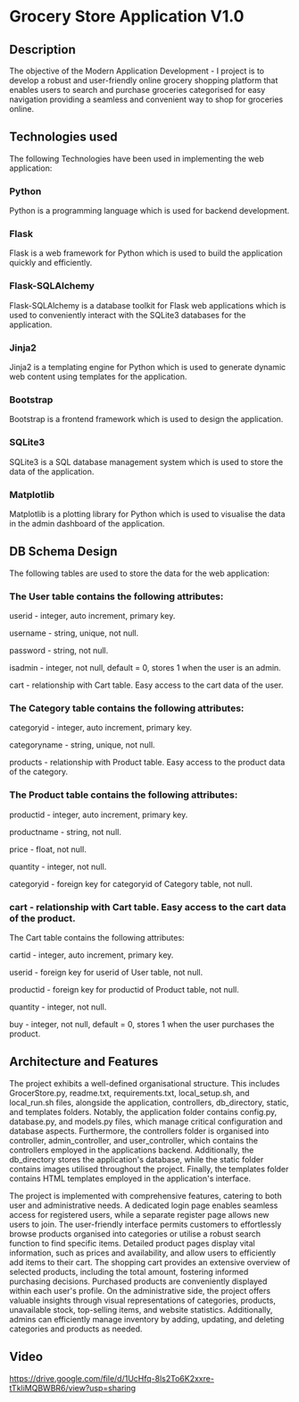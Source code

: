 # Grocery Store Application V1.0
## Description
The objective of the Modern Application Development - I project is to develop a robust and user-friendly online grocery shopping platform that enables users to search and purchase groceries categorised for easy navigation providing a seamless and convenient way to shop for groceries online.
## Technologies used
The following Technologies have been used in implementing the web application:
### Python
Python is a programming language which is used for backend development.
### Flask
Flask is a web framework for Python which is used to build the application quickly and efficiently.
### Flask-SQLAlchemy
Flask-SQLAlchemy is a database toolkit for Flask web applications which is used to conveniently interact with the SQLite3 databases for the application.
### Jinja2
Jinja2 is a templating engine for Python which is used to generate dynamic web content using templates for the application.
### Bootstrap
Bootstrap is a frontend framework which is used to design the application.
### SQLite3
SQLite3 is a SQL database management system which is used to store the data of the application.
### Matplotlib
Matplotlib is a plotting library for Python which is used to visualise the data in the admin dashboard of the application.

## DB Schema Design
The following tables are used to store the data for the web application:

### The User table contains the following attributes:

userid - integer, auto increment, primary key.

username - string, unique, not null.

password - string, not null.

isadmin - integer, not null, default = 0, stores 1 when the user is an admin.

cart - relationship with Cart table. Easy access to the cart data of the user.

### The Category table contains the following attributes:

categoryid - integer, auto increment, primary key.

categoryname - string, unique, not null.

products - relationship with Product table. Easy access to the product data of the category.

### The Product table contains the following attributes:

productid - integer, auto increment, primary key.

productname - string, not null.

price - float, not null.

quantity - integer, not null.

categoryid - foreign key for categoryid of Category table, not null.

### cart - relationship with Cart table. Easy access to the cart data of the product.

The Cart table contains the following attributes:

cartid - integer, auto increment, primary key.

userid - foreign key for userid of User table, not null.

productid - foreign key for productid of Product table, not null.

quantity - integer, not null.

buy - integer, not null, default = 0, stores 1 when the user purchases the product.


## Architecture and Features
The project exhibits a well-defined organisational structure. This includes GrocerStore.py, readme.txt, requirements.txt, local_setup.sh, and local_run.sh files, alongside the application, controllers, db_directory, static, and templates folders. Notably, the application folder contains config.py, database.py, and models.py files, which manage critical configuration and database aspects. Furthermore, the controllers folder is organised into controller, admin_controller, and user_controller, which contains the controllers employed in the applications backend. Additionally, the db_directory stores the application's database, while the static folder contains images utilised throughout the project. Finally, the templates folder contains HTML templates employed in the application's interface.

The project is implemented with comprehensive features, catering to both user and administrative needs. A dedicated login page enables seamless access for registered users, while a separate register page allows new users to join. The user-friendly interface permits customers to effortlessly browse products organised into categories or utilise a robust search function to find specific items. Detailed product pages display vital information, such as prices and availability, and allow users to efficiently add items to their cart. The shopping cart provides an extensive overview of selected products, including the total amount, fostering informed purchasing decisions. Purchased products are conveniently displayed within each user's profile. On the administrative side, the project offers valuable insights through visual representations of categories, products, unavailable stock, top-selling items, and website statistics. Additionally, admins can efficiently manage inventory by adding, updating, and deleting categories and products as needed.

## Video
https://drive.google.com/file/d/1UcHfq-8ls2To6K2xxre-tTkliMQBWBR6/view?usp=sharing
